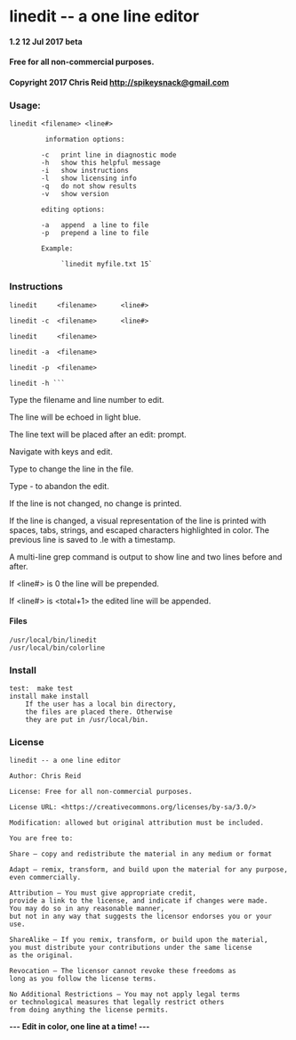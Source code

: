 # linedit -- a one line editor


#### 1.2 12 Jul 2017 beta 
#### Free for all non-commercial purposes.
#### Copyright 2017 Chris Reid <http://spikeysnack@gmail.com>

### Usage: 

    linedit <filename> <line#>
         
             information options:

            -c   print line in diagnostic mode
            -h   show this helpful message
            -i   show instructions
            -l   show licensing info
            -q   do not show results
            -v   show version
    
            editing options:
    
            -a   append  a line to file
            -p   prepend a line to file

            Example:
 
                 `linedit myfile.txt 15`


### Instructions 

    linedit		<filename>		<line#>
    
    linedit -c 	<filename>		<line#>
    
    linedit		<filename>
    
    linedit -a 	<filename>
    
    linedit -p 	<filename>

    linedit -h ```

Type the filename and line number to edit.

The line will be echoed in light blue.

The line text will be placed after an edit: prompt.

Navigate with  <right>  <left>  <backspace>  <delete>  keys and edit.

Type <return> to change the line in the file.

Type <Ctl>-<C> to abandon the edit.

If the line is not changed, no change is printed.

If the line is changed, a visual representation of the line is printed
   with spaces, tabs, strings, and escaped characters highlighted in color.
   The previous line is saved to <filename>.le with a timestamp.
 
A multi-line grep command is output to show line and two lines before and after.

If <line#> is 0 the line will be prepended.

If <line#> is <total+1> the edited line will be appended.


#### Files

    /usr/local/bin/linedit
    /usr/local/bin/colorline
   

### Install
	test:  make test
	install make install
	    If the user has a local bin directory,
	    the files are placed there. Otherwise
	    they are put in /usr/local/bin.
			

### License

    linedit -- a one line editor
    
    Author: Chris Reid
    
    License: Free for all non-commercial purposes.
    
    License URL: <https://creativecommons.org/licenses/by-sa/3.0/>
    
    Modification: allowed but original attribution must be included.
    
    You are free to:
    
    Share — copy and redistribute the material in any medium or format
    
    Adapt — remix, transform, and build upon the material for any purpose,
    even commercially.
    
    Attribution — You must give appropriate credit,
    provide a link to the license, and indicate if changes were made.
    You may do so in any reasonable manner,
    but not in any way that suggests the licensor endorses you or your use.
    
    ShareAlike — If you remix, transform, or build upon the material,
    you must distribute your contributions under the same license
    as the original.
    
    Revocation — The licensor cannot revoke these freedoms as
    long as you follow the license terms.
    
    No Additional Restrictions — You may not apply legal terms
    or technological measures that legally restrict others
    from doing anything the license permits.

**--- Edit in color, one line at a time! ---**
